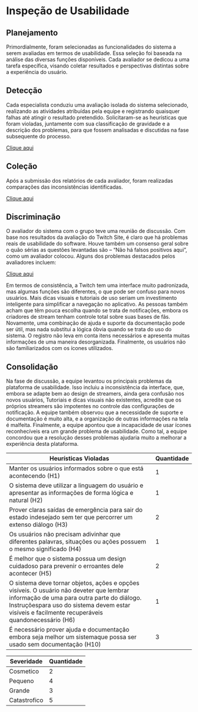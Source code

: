 # Inspeção de Usabilidade
## Planejamento
Primordialmente, foram selecionadas as funcionalidades do sistema a serem avaliadas em termos de usabilidade. Essa seleção foi baseada na análise das diversas funções disponíveis. Cada avaliador se dedicou a uma tarefa específica, visando coletar resultados e perspectivas distintas sobre a experiência do usuário.

## Detecção
Cada especialista conduziu uma avaliação isolada do sistema selecionado, realizando as atividades atribuídas pela equipe e registrando quaisquer falhas até atingir o resultado pretendido. Solicitaram-se as heurísticas que foram violadas, juntamente com sua classificação de gravidade e a descrição dos problemas, para que fossem analisadas e discutidas na fase subsequente do processo.

[Clique aqui](https://github.com/Ghostdoce/IHC/blob/main/ihcw_ufam/inspecao_usabilidade/tabela_deteccao.md)

## Coleção
Após a submissão dos relatórios de cada avaliador, foram realizadas comparações das inconsistências identificadas.

[Clique aqui](https://github.com/Ghostdoce/IHC/blob/main/ihcw_ufam/inspecao_usabilidade/tabela_colecao.md)

## Discriminação 
O avaliador do sistema com o grupo teve uma reunião de discussão. Com base nos resultados da avaliação do Twitch Site, é claro que há problemas reais de usabilidade do software. Houve também um consenso geral sobre o quão sérias as questões levantadas são – “Não há falsos positivos aqui”, como um avaliador colocou. Alguns dos problemas destacados pelos avaliadores incluem:

[Clique aqui](https://github.com/Ghostdoce/IHC/blob/main/ihcw_ufam/inspecao_usabilidade/tabela_discriminacao.md)

Em termos de consistência, a Twitch tem uma interface muito padronizada, mas algumas funções são diferentes, o que pode ser confuso para novos usuários. Mais dicas visuais e tutoriais de uso seriam um investimento inteligente para simplificar a navegação no aplicativo. As pessoas também acham que têm pouca escolha quando se trata de notificações, embora os criadores de stream tenham controle total sobre suas bases de fãs. Novamente, uma combinação de ajuda e suporte da documentação pode ser útil, mas nada substitui a lógica óbvia quando se trata do uso do sistema. O registro não leva em conta itens necessários e apresenta muitas informações de uma maneira desorganizada. Finalmente, os usuários não são familiarizados com os ícones utilizados.

## Consolidação
Na fase de discussão, a equipe levantou os principais problemas da plataforma de usabilidade. Isso incluiu a inconsistência da interface, que, embora se adapte bem ao design de streamers, ainda gera confusão nos novos usuários, Tutoriais e dicas visuais não existentes, acredite que os próprios streamers são impotentes no controle das configurações de notificação. A equipe também observou que a necessidade de suporte e documentação é muito alta, e a organização de outras informações na tela é malfeita. Finalmente, a equipe apontou que a incapacidade de usar ícones reconhecíveis era um grande problema de usabilidade. Como tal, a equipe concordou que a resolução desses problemas ajudaria muito a melhorar a experiência desta plataforma.

| Heurísticas Violadas                        | Quantidade |
|---------------------------------------------|------------|
| Manter os usuários informados sobre o que está acontecendo  (H1)       | 1          |
| O sistema deve utilizar a linguagem do usuário e apresentar as informações de forma lógica e natural       (H2)   | 1          |
| Prover claras saídas de emergência para sair do estado indesejado sem ter que percorrer um extenso diálogo          (H3)    | 2          |
| Os usuários não precisam adivinhar que diferentes palavras, situações ou ações possuem o mesmo significado                     (H4)     | 1          |
| É melhor que o sistema possua um design cuidadoso para prevenir o erroantes dele acontecer                           (H5) | 2          |
| O sistema deve tornar objetos, ações e opções visíveis. O usuário não deveter que lembrar informação de uma para outra parte do diálogo. Instruçõespara uso do sistema devem estar visíveis e facilmente recuperáveis quandonecessário (H6) | 1          |
| É necessário prover ajuda e documentação embora seja melhor um sistemaque possa ser usado sem documentação                            (H10) | 3          |


| Severidade           | Quantidade |
|----------------------|------------|
| Cosmetico              | 2          |
| Pequeno                | 4          |
| Grande             | 3          |
| Catastrofico                | 5          |


 
